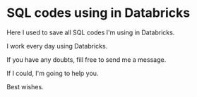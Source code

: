 # SQL codes using in Databricks

Here I used to save all SQL codes I'm using in Databricks.

I work every day using Databricks.

If you have any doubts, fill free to send me a message.

If I could, I'm going to help you.

Best wishes.
